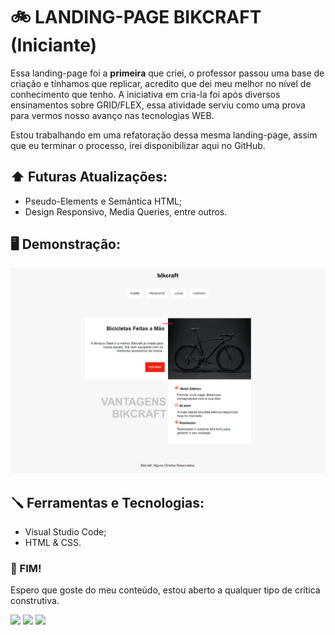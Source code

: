<h1> 🚲 LANDING-PAGE BIKCRAFT (Iniciante) </h1>
<p>Essa landing-page foi a <strong>primeira</strong> que criei, o professor passou uma base de criação e tínhamos que replicar, acredito que dei meu melhor no nível de conhecimento que tenho. A iniciativa em cria-la foi após diversos ensinamentos sobre GRID/FLEX, essa atividade serviu como uma prova para vermos nosso avanço nas tecnologias WEB.</p>
<p>Estou trabalhando em uma refatoração dessa mesma landing-page, assim que eu terminar o processo, irei disponibilizar aqui no GitHub.</p>
<h2> ⬆️ Futuras Atualizações:</h2>
<ul>
  <li> Pseudo-Elements e Semântica HTML;</li>
  <li> Design Responsivo, Media Queries, entre outros.</li>
</ul>

<h2> 🖥️ Demonstração: </h2>
<img src="https://github.com/peep2g/ORIGAMID/blob/main/HTML%20e%20CSS/landingpage-bikcraft/img/demonstra%C3%A7%C3%A3o.png?raw=true">
<h2> 🪛 Ferramentas e Tecnologias:</h2>
<ul>
  <li>Visual Studio Code;</li>
  <li>HTML & CSS.</li>
</ul>
<h3> 🦅 FIM!</h3>
<p>Espero que goste do meu conteúdo, estou aberto a qualquer tipo de crítica construtiva.</p>
<p align="left">
  <a href="https://www.linkedin.com/in/pedrogomes017/" target="_blank"><img src="https://img.shields.io/badge/LinkedIn-0077B5?style=for-the-badge&logo=linkedin&logoColor=white"></a>
  <a href="https://api.whatsapp.com/send?phone=5516997607666" target="_blank"><img src="https://img.shields.io/badge/WhatsApp-25D366?style=for-the-badge&logo=whatsapp&logoColor=white"></a>
  <a href="https://www.instagram.com/peedro2g/" target="_blank"><img src="https://img.shields.io/badge/-Instagram-%23E4405F?style=for-the-badge&logo=instagram&logoColor=white"></a>
<p>
